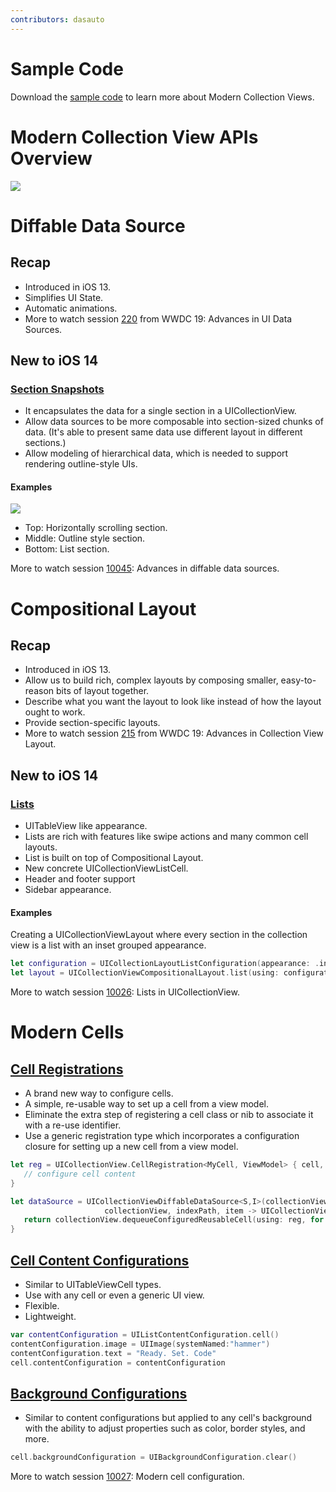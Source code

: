 ```yaml
---
contributors: dasauto
---
```

# Sample Code
Download the [sample code](https://developer.apple.com/documentation/uikit/views_and_controls/collection_views/implementing_modern_collection_views) to learn more about Modern Collection Views.

# Modern Collection View APIs Overview
![][modern_collection_view_apis]

# Diffable Data Source
## Recap

* Introduced in iOS 13.
* Simplifies UI State.
* Automatic animations.
* More to watch session [220](https://developer.apple.com/videos/play/wwdc2019/220) from WWDC 19: Advances in UI Data Sources.

## New to iOS 14
### [Section Snapshots](https://developer.apple.com/documentation/uikit/nsdiffabledatasourcesectionsnapshotreference)
* It encapsulates the data for a single section in a UICollectionView.
* Allow data sources to be more composable into section-sized chunks of data. (It's able to present same data use different layout in different sections.)
* Allow modeling of hierarchical data, which is needed to support rendering outline-style UIs.

#### Examples
![][section_snapshots]

* Top: Horizontally scrolling section.
* Middle: Outline style section.
* Bottom: List section.

More to watch session [10045](https://developer.apple.com/videos/play/wwdc2020/10045/): Advances in diffable data sources.

# Compositional Layout
## Recap
* Introduced in iOS 13.
* Allow us to build rich, complex layouts by composing smaller, easy-to-reason bits of layout together.
* Describe what you want the layout to look like instead of how the layout ought to work.
* Provide section-specific layouts.
* More to watch session [215](https://developer.apple.com/videos/play/wwdc2019/215) from WWDC 19: Advances in Collection View Layout.

## New to iOS 14
### [Lists](https://developer.apple.com/documentation/uikit/uicollectionviewcompositionallayout)
* UITableView like appearance.
* Lists are rich with features like swipe actions and many common cell layouts.
* List is built on top of Compositional Layout.
* New concrete UICollectionViewListCell.
* Header and footer support
* Sidebar appearance.

#### Examples
Creating a UICollectionViewLayout where every section in the collection view is a list with an inset grouped appearance.

```swift
let configuration = UICollectionLayoutListConfiguration(appearance: .insetGrouped)
let layout = UICollectionViewCompositionalLayout.list(using: configuration)
```

More to watch session [10026](https://developer.apple.com/wwdc20/10026): Lists in UICollectionView.

# Modern Cells
## [Cell Registrations](https://developer.apple.com/documentation/uikit/uicollectionview/cellregistration)
* A brand new way to configure cells.
* A simple, re-usable way to set up a cell from a view model.
* Eliminate the extra step of registering a cell class or nib to associate it with a re-use identifier.
* Use a generic registration type which incorporates a configuration closure for setting up a new cell from a view model.

```swift
let reg = UICollectionView.CellRegistration<MyCell, ViewModel> { cell, indexPath, model in
   // configure cell content 
}

let dataSource = UICollectionViewDiffableDataSource<S,I>(collectionView: collectionView) {
                     collectionView, indexPath, item -> UICollectionViewCell in
   return collectionView.dequeueConfiguredReusableCell(using: reg, for: indexPath, item: item)
}
```

## [Cell Content Configurations](https://developer.apple.com/documentation/uikit/uilistcontentconfiguration)
* Similar to UITableViewCell types.
* Use with any cell or even a generic UI view.
* Flexible.
* Lightweight.

```swift
var contentConfiguration = UIListContentConfiguration.cell()
contentConfiguration.image = UIImage(systemNamed:"hammer")
contentConfiguration.text = "Ready. Set. Code"
cell.contentConfiguration = contentConfiguration
```

## [Background Configurations](https://developer.apple.com/documentation/uikit/uibackgroundconfiguration)
* Similar to content configurations but applied to any cell's background with the ability to adjust properties such as color, border styles, and more.

```swift
cell.backgroundConfiguration = UIBackgroundConfiguration.clear()
```

More to watch session [10027](https://developer.apple.com/wwdc20/10027): Modern cell configuration.

[modern_collection_view_apis]: ../../../images/notes/wwdc20/10097/modern_collection_view_apis.png
[section_snapshots]: ../../../images/notes/wwdc20/10097/section_snapshots.png